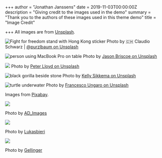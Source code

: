+++
author = "Jonathan Janssens"
date = 2019-11-03T00:00:00Z
description = "Giving credit to the images used in the demo"
summary = "Thank you to the authors of these images used in this theme demo"
title = "Image Credit"

+++
All images are from [Unsplash](https://unsplash.com/ "Beautiful Free Images & Pictures").

![Fight for freedom stand with Hong Kong sticker](/images/claudio-schwarz-purzlbaum-tRDWFrkRMyU-unsplash.jpg)
Photo by 🇨🇭 Claudio Schwarz | [@purzlbaum on Unsplash](https://unsplash.com/photos/tRDWFrkRMyU)

![person using MacBook Pro on table](/images/jason-briscoe-amLfrL8LGls-unsplash.jpg)
Photo by [Jason Briscoe on Unsplash](https://unsplash.com/photos/amLfrL8LGls)

![](/images/peter-lloyd-H6U_0nC-Sbk-unsplash.jpg)
Photo by [Peter Lloyd on Unsplash](https://unsplash.com/photos/H6U_0nC-Sbk)

![black gorilla beside stone](/images/kelly-sikkema-8RWZ93hLktI-unsplash.jpg)
Photo by [Kelly Sikkema on Unsplash
](https://unsplash.com/photos/8RWZ93hLktI)

![turtle underwater](/images/francesco-ungaro-GX81x7KTfIw-unsplash.jpg)
Photo by [Francesco Ungaro on Unsplash
](https://unsplash.com/photos/GX81x7KTfIw)

Images from [Pixabay](https://pixabay.com/ "Stunning free images & royalty free stock").

![](/images/water-3184711_1280.jpg)

Photo by [AD_Images](https://pixabay.com/photos/water-sea-nature-summer-ocean-3184711/ "Water Sea Nature")

![](/images/business-man-2452808_1280.jpg)

Photo by [Lukasbieri](https://pixabay.com/photos/business-man-laptop-work-outdoor-2452808/)

![](/images/school-3198500_1280.jpg)

Photo by [Gellinger](https://pixabay.com/photos/school-learn-books-book-stack-3198500/)